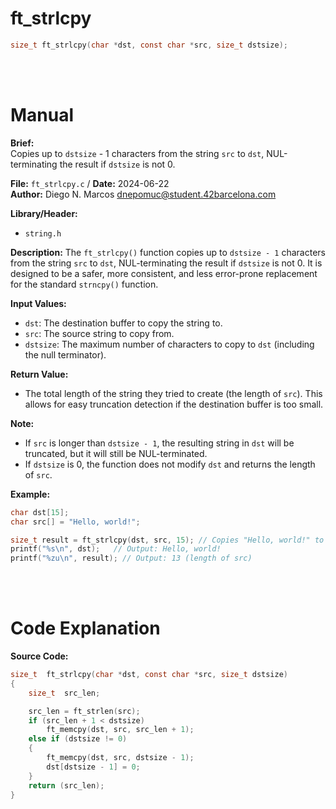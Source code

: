 # ft_strlcpy 
``` c 
size_t ft_strlcpy(char *dst, const char *src, size_t dstsize);
```
<br>
<br>

# Manual
**Brief:**  
Copies up to `dstsize` - 1 characters from the string `src` to `dst`, NUL-terminating the result if `dstsize` is not 0.

**File:** `ft_strlcpy.c` / **Date:** 2024-06-22  
**Author:** Diego N. Marcos <dnepomuc@student.42barcelona.com>

**Library/Header:**  
* `string.h`

**Description:**
The `ft_strlcpy()` function copies up to `dstsize - 1` characters from the string `src` to `dst`, NUL-terminating the result if `dstsize` is not 0.  It is designed to be a safer, more consistent, and less error-prone replacement for the standard `strncpy()` function.

**Input Values:**
* `dst`: The destination buffer to copy the string to.
* `src`: The source string to copy from.
* `dstsize`: The maximum number of characters to copy to `dst` (including the null terminator).

**Return Value:**
* The total length of the string they tried to create (the length of `src`). This allows for easy truncation detection if the destination buffer is too small.

**Note:**
- If `src` is longer than `dstsize - 1`, the resulting string in `dst` will be truncated, but it will still be NUL-terminated.
- If `dstsize` is 0, the function does not modify `dst` and returns the length of `src`.

**Example:**
```c
char dst[15];
char src[] = "Hello, world!";

size_t result = ft_strlcpy(dst, src, 15); // Copies "Hello, world!" to dst (13 characters + '\0')
printf("%s\n", dst);   // Output: Hello, world!
printf("%zu\n", result); // Output: 13 (length of src)
```

<br>
<br>

# Code Explanation
**Source Code:**
``` C
size_t	ft_strlcpy(char *dst, const char *src, size_t dstsize)
{
	size_t	src_len;

	src_len = ft_strlen(src);
	if (src_len + 1 < dstsize)
		ft_memcpy(dst, src, src_len + 1);
	else if (dstsize != 0)
	{
		ft_memcpy(dst, src, dstsize - 1);
		dst[dstsize - 1] = 0;
	}
	return (src_len);
}


```